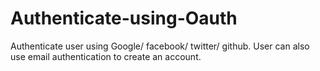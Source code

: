 # Authenticate-using-Oauth
Authenticate user using Google/ facebook/ twitter/ github.  User can also use email authentication to create an account.
